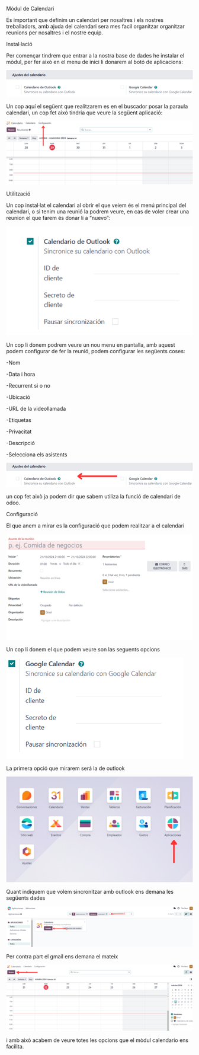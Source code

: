 Mòdul de Calendari







És important que definim un calendari per nosaltres i els nostres treballadors, amb ajuda del calendari sera mes facil organitzar organitzar reunions per nosaltres i el nostre equip.



Instal·lació

Per començar tindrem que entrar a la nostra base de dades he instalar el mòdul, per fer això en el menu de inici li donarem al botó de aplicacions:


![imagen_1.png](/imagen_1.png)


Un cop aquí el següent que realitzarem es en el buscador posar la paraula calendari, un cop fet això tindria que veure la següent aplicació:

![imagen_2.png](/imagen_2.png)


Utilització 

Un cop instal·lat el calendari al obrir el que veiem és el menú principal del calendari, o si tenim una reunió la podrem veure, en cas de voler crear una reunion el que farem és donar li a “nuevo”:


![imagen_3.png](/imagen_3.png)


Un cop li donem podrem veure un nou menu en pantalla, amb aquest podem configurar de fer la reunió, podem configurar les següents coses:

-Nom

-Data i hora

-Recurrent si o no

-Ubicació 

-URL de la videollamada

-Etiquetas

-Privacitat

-Descripció

-Selecciona els asistents

![imagen_4.png](/imagen_4.png)

un cop fet això ja podem dir que sabem utiliza la funció de calendari de odoo.



Configuració

El que anem a mirar es la configuració que podem realitzar a el calendari


![imagen_5.png](/imagen_5.png)




Un cop li donem el que podem veure son las seguents opcions

![imagen_6.png](/imagen_6.png)


La primera opció que mirarem será la de outlook

![imagen_7.png](/imagen_7.png)

Quant indiquem que volem sincronitzar amb outlook ens demana les següents dades

![imagen_8.png](/imagen_8.png)

Per contra part el gmail ens demana el mateix

![imagen_9.png](/imagen_9.png)

i amb això acabem de veure totes les opcions que el mòdul calendario ens facilita.



























